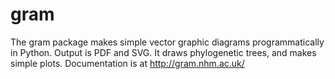 # gram
The gram package makes simple vector graphic diagrams programmatically in Python.  Output is PDF and SVG.  It draws phylogenetic trees, and makes simple plots.  Documentation is at http://gram.nhm.ac.uk/
